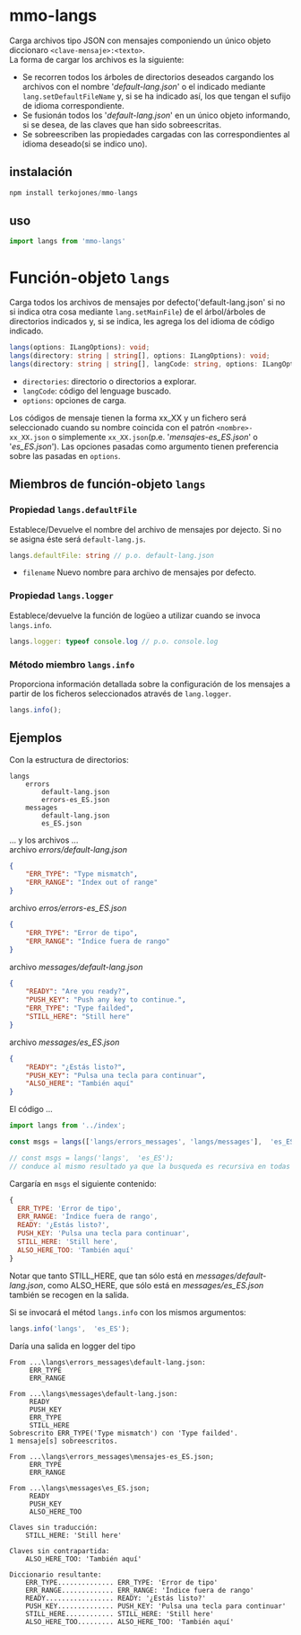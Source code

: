 # mmo-langs
Carga archivos tipo JSON con mensajes componiendo un único objeto diccionaro `<clave-mensaje>:<texto>`. <br>
La forma de cargar los archivos es la siguiente:
* Se recorren todos los árboles de directorios deseados cargando los archivos con el nombre '*default-lang.json*' o el indicado mediante `lang.setDefaultFileName` y, si se ha indicado así, los que tengan el sufijo de idioma correspondiente.
* Se fusionán todos los '*default-lang.json*' en un único objeto informando, si se desea, de las claves que han sido sobreescritas.
* Se sobreescriben las propiedades cargadas con las correspondientes al idioma deseado(si se indico uno).

## instalación
```ts
npm install terkojones/mmo-langs
```
## uso
```ts
import langs from 'mmo-langs'
```

# Función-objeto `langs`
Carga todos los archivos de mensajes por defecto('default-lang.json' si no si indica otra cosa mediante `lang.setMainFile`) de el árbol/árboles de directorios indicados y, si se indica, les agrega los del idioma de código indicado.
```ts
langs(options: ILangOptions): void;
langs(directory: string | string[], options: ILangOptions): void;
langs(directory: string | string[], langCode: string, options: ILangOptions): void;
```
 * `directories`: directorio o directorios a explorar.
 * `langCode`: código del lenguage buscado.
 * `options`: opciones de carga.

Los códigos de mensaje tienen la forma xx_XX y un fichero será seleccionado cuando su nombre coincida con el patrón `<nombre>-xx_XX.json` o simplemente `xx_XX.json`(p.e. '*mensajes-es_ES.json*' o '*es_ES.json*').
Las opciones pasadas como argumento tienen preferencia sobre las pasadas en `options`.
## Miembros de función-objeto `langs`
### Propiedad `langs.defaultFile`
Establece/Devuelve el nombre del archivo de mensajes por dejecto. Si no se asigna éste será `default-lang.js`. 
```ts
langs.defaultFile: string // p.o. default-lang.json
```
* `filename` Nuevo nombre para archivo de mensajes por defecto.
### Propiedad `langs.logger`
Establece/devuelve la función de logüeo a utilizar cuando se invoca `langs.info`.
```ts
langs.logger: typeof console.log // p.o. console.log 
```
### Método miembro `langs.info`
Proporciona información detallada sobre la configuración de los mensajes a partir de los ficheros seleccionados através de `lang.logger`.
```ts
langs.info(); 
```


## Ejemplos
Con la estructura de directorios: 
```
langs
    errors
        default-lang.json
        errors-es_ES.json
    messages
        default-lang.json
        es_ES.json
```
... y los archivos ... <br>
archivo *errors/default-lang.json*
```json
{
    "ERR_TYPE": "Type mismatch",
    "ERR_RANGE": "Index out of range"
}

```
archivo *erros/errors-es_ES.json*
```json
{
    "ERR_TYPE": "Error de tipo",
    "ERR_RANGE": "Índice fuera de rango"
}
```
archivo *messages/default-lang.json*
```json
{
    "READY": "Are you ready?",
    "PUSH_KEY": "Push any key to continue.",
    "ERR_TYPE": "Type failded",
    "STILL_HERE": "Still here"
}
```
archivo *messages/es_ES.json*
```json
{
    "READY": "¿Estás listo?",
    "PUSH_KEY": "Pulsa una tecla para continuar",
    "ALSO_HERE": "También aquí"
}
```
El código  ...
```ts
import langs from '../index';

const msgs = langs(['langs/errors_messages', 'langs/messages'],  'es_ES');

// const msgs = langs('langs',  'es_ES');
// conduce al mismo resultado ya que la busqueda es recursiva en todas las subcarpetas.

```

Cargaría en `msgs` el siguiente contenido: 
```js
{
  ERR_TYPE: 'Error de tipo',
  ERR_RANGE: 'Índice fuera de rango',
  READY: '¿Estás listo?',
  PUSH_KEY: 'Pulsa una tecla para continuar',
  STILL_HERE: 'Still here',
  ALSO_HERE_TOO: 'También aquí'
}
```

Notar que tanto STILL_HERE, que tan sólo está en *messages/default-lang.json*, como ALSO_HERE, que sólo está en *messages/es_ES.json* también se recogen en la salida.

Si se invocará el métod `langs.info` con los mismos argumentos:
```ts
langs.info('langs',  'es_ES');
```
Daría una salida en logger del tipo
```
From ...\langs\errors_messages\default-lang.json:
	 ERR_TYPE
	 ERR_RANGE

From ...\langs\messages\default-lang.json:
	 READY
	 PUSH_KEY
	 ERR_TYPE
	 STILL_HERE
Sobrescrito ERR_TYPE('Type mismatch') con 'Type failded'.
1 mensaje[s] sobreescritos.

From ...\langs\errors_messages\mensajes-es_ES.json;
	 ERR_TYPE
	 ERR_RANGE

From ...\langs\messages\es_ES.json;
	 READY
	 PUSH_KEY
	 ALSO_HERE_TOO

Claves sin traducción:
	STILL_HERE: 'Still here'

Claves sin contrapartida:
	ALSO_HERE_TOO: 'También aquí'

Diccionario resultante:
	ERR_TYPE.............. ERR_TYPE: 'Error de tipo'
	ERR_RANGE............. ERR_RANGE: 'Índice fuera de rango'
	READY................. READY: '¿Estás listo?'
	PUSH_KEY.............. PUSH_KEY: 'Pulsa una tecla para continuar'
	STILL_HERE............ STILL_HERE: 'Still here'
	ALSO_HERE_TOO......... ALSO_HERE_TOO: 'También aquí'
```